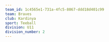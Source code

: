 ```yaml
---
team_id: 1c4565e1-731a-4fc5-8067-ddd18d401c99
team: Braves
club: Kardinya
sport: Teeball
division: U11
division_number: 2
---
```

